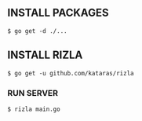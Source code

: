 ## INSTALL PACKAGES

```
$ go get -d ./...
```

## INSTALL RIZLA

```
$ go get -u github.com/kataras/rizla
```

### RUN SERVER

```
$ rizla main.go
```
